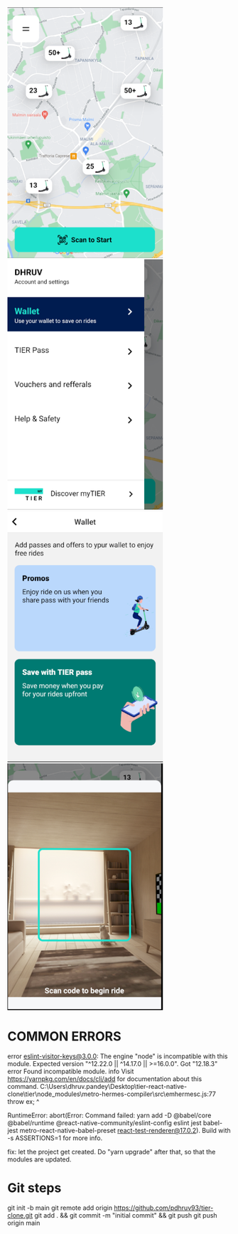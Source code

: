 <img src="screenshots/1.PNG" width="350">

<img src="screenshots/2.PNG" width="350">

<img src="screenshots/3.PNG" width="350">

<img src="screenshots/4.PNG" width="350">



COMMON ERRORS
===================================================
error eslint-visitor-keys@3.0.0: The engine "node" is incompatible with this module. Expected version "^12.22.0 || ^14.17.0 || >=16.0.0". Got "12.18.3"
error Found incompatible module.
info Visit https://yarnpkg.com/en/docs/cli/add for documentation about this command.
C:\Users\dhruv.pandey\Desktop\tier-react-native-clone\tier\node_modules\metro-hermes-compiler\src\emhermesc.js:77
          throw ex;
          ^

RuntimeError: abort(Error: Command failed: yarn add -D @babel/core @babel/runtime @react-native-community/eslint-config eslint jest babel-jest metro-react-native-babel-preset react-test-renderer@17.0.2). Build with -s ASSERTIONS=1 for more info.

fix: let the project get created. Do "yarn upgrade" after that, so that the modules are updated.


Git steps
===================================================
git init -b main git remote add origin https://github.com/pdhruv93/tier-clone.git git add . && git commit -m "initial commit" && git push git push origin main
